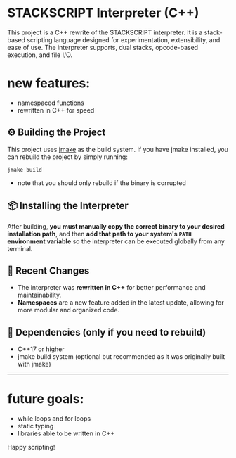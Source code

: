 # STACKSCRIPT Interpreter (C++)

This project is a C++ rewrite of the STACKSCRIPT interpreter. It is a stack-based scripting language designed for experimentation, extensibility, and ease of use. The interpreter supports, dual stacks, opcode-based execution, and file I/O.

# new features:

* namespaced functions
* rewritten in C++ for speed

## ⚙️ Building the Project

This project uses [jmake](https://github.com/replit-user/jmakepp) as the build system. If you have jmake installed, you can rebuild the project by simply running:

```
jmake build
```

* note that you should only rebuild if the binary is corrupted

## 📦 Installing the Interpreter

After building, **you must manually copy the correct binary to your desired installation path**, and then **add that path to your system's ********************************************************************************************`PATH`******************************************************************************************** environment variable** so the interpreter can be executed globally from any terminal.

## 🚀 Recent Changes

* The interpreter was **rewritten in C++** for better performance and maintainability.
* **Namespaces** are a new feature added in the latest update, allowing for more modular and organized code.

## 🔗 Dependencies (only if you need to rebuild)

* C++17 or higher
* jmake build system (optional but recommended as it was originally built with jmake)

---

# future goals:

* while loops and for loops
* static typing
* libraries able to be written in C++

Happy scripting!
